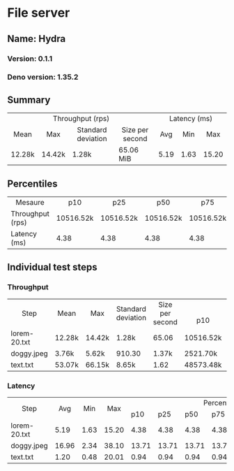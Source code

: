 # File server
## Name: Hydra 

### Version: 0.1.1
### Deno version: 1.35.2

## Summary
<table>
<tr>
    <td align="center" colspan="4">Throughput (rps)</td>
    <td align="center" colspan="3">Latency (ms)</td>
</tr>
<tr>
    <td align="center">Mean</td>
    <td align="center">Max</td>
    <td align="center">Standard deviation</td>
    <td align="center">Size per second</td>
    <td align="center">Avg</td>
    <td align="center">Min</td>
    <td align="center">Max</td>
</tr>
<tr>
    <td>12.28k</td>
    <td>14.42k</td>
    <td>1.28k</td>
    <td>65.06 MiB</td>
    <td>5.19</td>
    <td>1.63</td>
    <td>15.20</td>
</tr>
</table>

## Percentiles

<table>
<tr>
  <td align="center">Mesaure</td>
  <td align="center">p10</td>
  <td align="center">p25</td>
  <td align="center">p50</td>
  <td align="center">p75</td>
  <td align="center">p90</td>
  <td align="center">p95</td>
  <td align="center">p99</td>
</tr>
<tr>
  <td>Throughput (rps)</td>
  <td>10516.52k</td>
  <td>10516.52k</td>
  <td>10516.52k</td>
  <td>10516.52k</td>
  <td>14006.59k</td>
  <td>14086.87k</td>
  <td>14419.79k</td>
</tr>
<tr>
  <td>Latency (ms)</td>
  <td>4.38</td>
  <td>4.38</td>
  <td>4.38</td>
  <td>4.38</td>
  <td>6.06</td>
  <td>6.49</td>
  <td>7.95</td>
</tr>
</table>

## Individual test steps

### Throughput

<table>
<tr>
  <td align="center" rowspan="2">Step</td>
  <td align="center" rowspan="2">Mean</td>
  <td align="center" rowspan="2">Max</td>
  <td align="center" rowspan="2">Standard deviation</td>
  <td align="center" rowspan="2">Size per second</td>
  <td align="center" colspan="7">Percentiles</td>
</tr>
<tr>
  <!-- still Step -->
  <!-- still Mean -->
  <!-- still Max -->
  <!-- still Standard deviation -->
  <!-- still Size per second -->
  <td align="center">p10</td>
  <td align="center">p25</td>
  <td align="center">p50</td>
  <td align="center">p75</td>
  <td align="center">p90</td>
  <td align="center">p95</td>
  <td align="center">p99</td>
</tr>
<tr>
  <td>lorem-20.txt</td>
  <td>12.28k</td>
  <td>14.42k</td>
  <td>1.28k</td>
  <td>65.06</td>
  <td>10516.52k</td>
  <td>10516.52k</td>
  <td>10516.52k</td>
  <td>10516.52k</td>
  <td>14006.59k</td>
  <td>14086.87k</td>
  <td>14419.79k</td>
</tr><tr>
  <td>doggy.jpeg</td>
  <td>3.76k</td>
  <td>5.62k</td>
  <td>910.30</td>
  <td>1.37k</td>
  <td>2521.70k</td>
  <td>2521.70k</td>
  <td>2521.70k</td>
  <td>2521.70k</td>
  <td>4903.21k</td>
  <td>5147.61k</td>
  <td>5468.34k</td>
</tr><tr>
  <td>text.txt</td>
  <td>53.07k</td>
  <td>66.15k</td>
  <td>8.65k</td>
  <td>1.62</td>
  <td>48573.48k</td>
  <td>48573.48k</td>
  <td>48573.48k</td>
  <td>48573.48k</td>
  <td>64328.21k</td>
  <td>66151.25k</td>
  <td>66151.25k</td>
</tr></table>

### Latency

<table>
<tr>
  <td align="center" rowspan="2">Step</td>
  <td align="center" rowspan="2">Avg</td>
  <td align="center" rowspan="2">Min</td>
  <td align="center" rowspan="2">Max</td>
  <td align="center" colspan="7">Percentiles</td>
</tr>
<tr>
  <!-- still Avg -->
  <!-- still Min -->
  <!-- still Max -->
  <td>p10</td>
  <td>p25</td>
  <td>p50</td>
  <td>p75</td>
  <td>p90</td>
  <td>p95</td>
  <td>p99</td>
</tr>
<tr>
  <td>lorem-20.txt</td>
  <td>5.19</td>
  <td>1.63</td>
  <td>15.20</td>
  <td>4.38</td>
  <td>4.38</td>
  <td>4.38</td>
  <td>4.38</td>
  <td>6.06</td>
  <td>6.49</td>
  <td>7.95</td>
</tr><tr>
  <td>doggy.jpeg</td>
  <td>16.96</td>
  <td>2.34</td>
  <td>38.10</td>
  <td>13.71</td>
  <td>13.71</td>
  <td>13.71</td>
  <td>13.71</td>
  <td>20.70</td>
  <td>22.63</td>
  <td>24.58</td>
</tr><tr>
  <td>text.txt</td>
  <td>1.20</td>
  <td>0.48</td>
  <td>20.01</td>
  <td>0.94</td>
  <td>0.94</td>
  <td>0.94</td>
  <td>0.94</td>
  <td>1.39</td>
  <td>1.52</td>
  <td>2.02</td>
</tr></table>